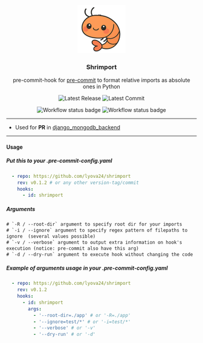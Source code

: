 <div align="center">
    <img src="./docs/images/shrimport.png" width="128" alt="Shrimport Logo">
    <h3>Shrimport</h3>
    <p>
      pre-commit-hook for <a href="https://github.com/pre-commit/pre-commit">pre-commit</a>
      to format relative imports as absolute ones in Python
    </p>
    <p>
        <img src="https://img.shields.io/github/v/release/lyova24/shrimport" alt="Latest Release">
        <img src="https://img.shields.io/github/last-commit/lyova24/shrimport/master" alt="Latest Commit">
    </p>
    <p>
        <img src="https://github.com/lyova24/shrimport/actions/workflows/unit-test.yml/badge.svg?branch=main" alt="Workflow status badge" loading="lazy" height="20">
        <img src="https://github.com/lyova24/shrimport/actions/workflows/execution-test.yml/badge.svg?branch=main" alt="Workflow status badge" loading="lazy" height="20">
    </p>

</div>

----

- Used for **PR** in [django_mongodb_backend](https://github.com/mongodb/django-mongodb-backend/pull/415/files)

----

#### Usage
##### Put this to your .pre-commit-config.yaml
```yaml
  - repo: https://github.com/lyova24/shrimport
    rev: v0.1.2 # or any other version-tag/commit
    hooks:
      - id: shrimport
```

##### Arguments
```shell
# `-R / --root-dir` argument to specify root dir for your imports
# `-i / --ignore` argument to specify regex pattern of filepaths to ignore  (several values possible)
# `-v / --verbose` argument to output extra information on hook's execution (notice: pre-commit also have this arg)
# `-d / --dry-run` argument to execute hook without changing the code
```

##### Example of arguments usage in your .pre-commit-config.yaml
```yaml
  - repo: https://github.com/lyova24/shrimport
    rev: v0.1.2
    hooks:
      - id: shrimport
        args:
          - '--root-dir=./app' # or '-R=./app'
          - '--ignore=test/*' # or '-i=test/*'
          - '--verbose' # or '-v'
          - '--dry-run' # or '-d'
```
